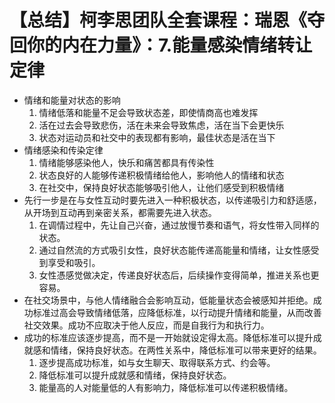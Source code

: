 # 【总结】柯李思团队全套课程：瑞恩《夺回你的内在力量》：7.能量感染情绪转让定律

-   情绪和能量对状态的影响
    1.  情绪低落和能量不足会导致状态差，即使情商高也难发挥
    2.  活在过去会导致悲伤，活在未来会导致焦虑，活在当下会更快乐
    3.  状态对运动员和社交中的表现都有影响，最佳状态是活在当下
-   情绪感染和传染定律
    1.  情绪能够感染他人，快乐和痛苦都具有传染性
    2.  状态良好的人能够传递积极情绪给他人，影响他人的情绪和状态
    3.  在社交中，保持良好状态能够吸引他人，让他们感受到积极情绪
-   先行一步是在与女性互动时要先进入一种积极状态，以传递吸引力和舒适感，从开场到互动再到亲密关系，都需要先进入状态。
    1.  在调情过程中，先让自己兴奋，通过放慢节奏和语气，将女性带入同样的状态。
    2.  通过自然流的方式吸引女性，良好状态能传递高能量和情绪，让女性感受到享受和吸引。
    3.  女性憑感觉做决定，传递良好状态后，后续操作变得简单，推进关系也更容易。
-   在社交场景中，与他人情绪融合会影响互动，低能量状态会被感知并拒绝。成功标准过高会导致情绪低落，应降低标准，以行动提升情绪和能量，从而改善社交效果。成功不应取决于他人反应，而是自我行为和执行力。
-   成功的标准应该逐步提高，而不是一开始就设定得太高。降低标准可以提升成就感和情绪，保持良好状态。在两性关系中，降低标准可以带来更好的结果。
    1.  逐步提高成功标准，如与女生聊天、取得联系方式、约会等。
    2.  降低标准可以提升成就感和情绪，保持良好状态。
    3.  能量高的人对能量低的人有影响力，降低标准可以传递积极情绪。